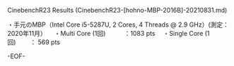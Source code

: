 CinebenchR23 Results (CinebenchR23-[hohno-MBP-2016B]-20210831.md)

・手元のMBP（Intel Core i5-5287U, 2 Cores, 4 Threads @ 2.9 GHz）(測定：2020年11月）
　・Multi Core (1回)　　　：1083 pts
　・Single Core (1回) 　　： 569 pts

-EOF-
